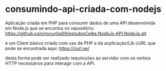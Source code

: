 # consumindo-api-criada-com-nodejs
Aplicação criada em PHP para consumir dados de uma API desenvolvida em Node.js que se encontra no repositório: https://github.com/rocunha09/estudosCelke.NodeJs-API.NodeJs.git

é um Client básico criado com uso de PHP e da acplicação/Lib cURL que pode se encontrada aqui:
https://curl.se/

desta forma pode ser realizado requisições ao servidor com os verbos HTTP necessários para interagir com a API.
